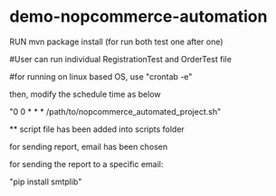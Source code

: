 # demo-nopcommerce-automation
RUN mvn package install  (for run both test one after one)

#User can run individual RegistrationTest and OrderTest file

#for running on linux based OS, use "crontab -e"

then, modify the schedule time as below

"0 0 * * * /path/to/nopcommerce_automated_project.sh"

** script file has been added into scripts folder


for sending report, email has been chosen 

for sending the report to a specific email:

"pip install smtplib"


